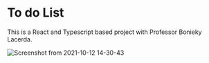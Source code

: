 # To do List 

This is a React and Typescript based project with Professor Bonieky Lacerda.

![Screenshot from 2021-10-12 14-30-43](https://user-images.githubusercontent.com/71354731/137002576-22ce8cb9-94a4-4f3a-9c01-52d15d0782ce.png)

